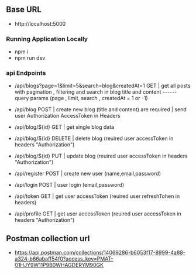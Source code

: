 ## Base URL
* http://localhost:5000

### Running Application Locally

* npm i
* npm run dev



### api Endpoints

* /api/blogs?page=1&limit=5&search=blog&createdAt=1    GET  | get all posts with pagination , filtering and search in blog title and content  ------ query params (page , limit, search , createdAt = 1 or -1)
* /api/blog    POST  | create new blog (title and content) are required  | send user Authorization AccessToken in Headers
* /api/blog/${id}  GET | get single blog data
* /api/blog/${id}  DELETE | delete blog (reuired user accessToken in headers "Authorization")
* /api/blog/${id}  PUT | update blog  (reuired user accessToken in headers "Authorization")


* /api/register  POST | create new user (name,email,password)
* /api/login   POST | user login (email,password)
* /api/token  GET | get user accessToken (reuired user refreshTohen in headers)
* /api/profile  GET | get user accessToken (reuired user accessToken in headers "Authorization")







## Postman collection url

* https://api.postman.com/collections/14069286-b6053f17-8999-4a88-a324-b66abaff54f0?access_key=PMAT-01HJY9W11P9B0WHAGDERYM90GK
